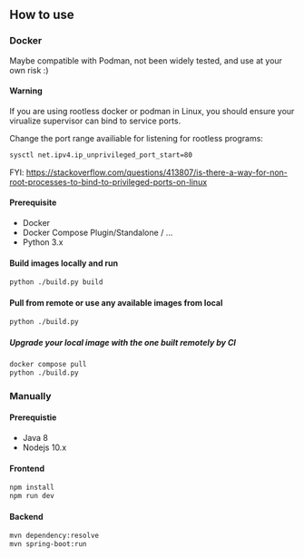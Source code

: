 ## How to use

### Docker

Maybe compatible with Podman, not been widely tested, and use at your own risk :)

#### Warning

If you are using rootless docker or podman in Linux, you should ensure your virualize supervisor can bind to service ports.

Change the port range availiable for listening for rootless programs: 

```bash
sysctl net.ipv4.ip_unprivileged_port_start=80
```

FYI: https://stackoverflow.com/questions/413807/is-there-a-way-for-non-root-processes-to-bind-to-privileged-ports-on-linux

#### Prerequisite

- Docker
- Docker Compose Plugin/Standalone / ...
- Python 3.x

#### Build images locally and run
```bash
python ./build.py build
```

#### Pull from remote or use any available images from local
```bash
python ./build.py
```

##### Upgrade your local image with the one built remotely by CI
```bash
docker compose pull
python ./build.py
```

### Manually

#### Prerequistie

- Java 8
- Nodejs 10.x

#### Frontend
```bash
npm install
npm run dev
```

#### Backend
```bash
mvn dependency:resolve
mvn spring-boot:run
```
